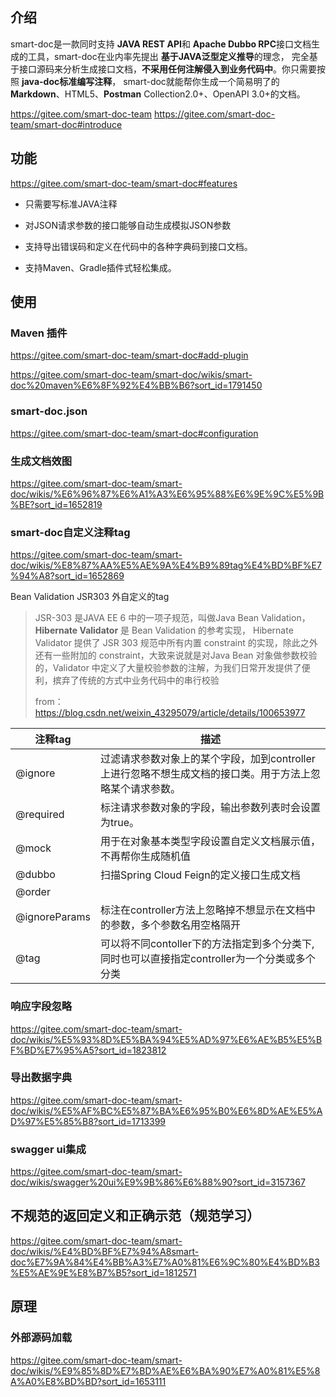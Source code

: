 

## 介绍

smart-doc是一款同时支持 **JAVA REST API**和 **Apache Dubbo RPC**接口文档生成的工具，smart-doc在业内率先提出 **基于JAVA泛型定义推导**的理念， 完全基于接口源码来分析生成接口文档，**不采用任何注解侵入到业务代码中**。你只需要按照 **java-doc标准编写注释**， smart-doc就能帮你生成一个简易明了的**Markdown**、HTML5、**Postman** Collection2.0+、OpenAPI 3.0+的文档。

https://gitee.com/smart-doc-team
https://gitee.com/smart-doc-team/smart-doc#introduce



## 功能

https://gitee.com/smart-doc-team/smart-doc#features

- 只需要写标准JAVA注释

- 对JSON请求参数的接口能够自动生成模拟JSON参数
- 支持导出错误码和定义在代码中的各种字典码到接口文档。
- 支持Maven、Gradle插件式轻松集成。



## 使用

### Maven 插件

https://gitee.com/smart-doc-team/smart-doc#add-plugin

https://gitee.com/smart-doc-team/smart-doc/wikis/smart-doc%20maven%E6%8F%92%E4%BB%B6?sort_id=1791450



### smart-doc.json

https://gitee.com/smart-doc-team/smart-doc#configuration



### 生成文档效图

https://gitee.com/smart-doc-team/smart-doc/wikis/%E6%96%87%E6%A1%A3%E6%95%88%E6%9E%9C%E5%9B%BE?sort_id=1652819



### smart-doc自定义注释tag

https://gitee.com/smart-doc-team/smart-doc/wikis/%E8%87%AA%E5%AE%9A%E4%B9%89tag%E4%BD%BF%E7%94%A8?sort_id=1652869

Bean Validation JSR303 外自定义的tag

> JSR-303 是JAVA EE 6 中的一项子规范，叫做Java Bean Validation，**Hibernate Validator** 是 Bean Validation 的参考实现， Hibernate Validator 提供了 JSR 303 规范中所有内置 constraint 的实现，除此之外还有一些附加的 constraint，大致来说就是对Java Bean 对象做参数校验的，Validator 中定义了大量校验参数的注解，为我们日常开发提供了便利，摈弃了传统的方式中业务代码中的串行校验
>
> from：https://blog.csdn.net/weixin_43295079/article/details/100653977

| 注释tag       | 描述                                                         |
| ------------- | ------------------------------------------------------------ |
| @ignore       | 过滤请求参数对象上的某个字段，加到controller上进行忽略不想生成文档的接口类。用于方法上忽略某个请求参数。 |
| @required     | 标注请求参数对象的字段，输出参数列表时会设置为true。         |
| @mock         | 用于在对象基本类型字段设置自定义文档展示值，不再帮你生成随机值 |
| @dubbo        | 扫描Spring Cloud Feign的定义接口生成文档                     |
| @order        |                                                              |
| @ignoreParams | 标注在controller方法上忽略掉不想显示在文档中的参数，多个参数名用空格隔开 |
| @tag          | 可以将不同contoller下的方法指定到多个分类下, 同时也可以直接指定controller为一个分类或多个分类 |

### 响应字段忽略

https://gitee.com/smart-doc-team/smart-doc/wikis/%E5%93%8D%E5%BA%94%E5%AD%97%E6%AE%B5%E5%BF%BD%E7%95%A5?sort_id=1823812

### 导出数据字典

https://gitee.com/smart-doc-team/smart-doc/wikis/%E5%AF%BC%E5%87%BA%E6%95%B0%E6%8D%AE%E5%AD%97%E5%85%B8?sort_id=1713399



### swagger ui集成

https://gitee.com/smart-doc-team/smart-doc/wikis/swagger%20ui%E9%9B%86%E6%88%90?sort_id=3157367



## 不规范的返回定义和正确示范（规范学习）

https://gitee.com/smart-doc-team/smart-doc/wikis/%E4%BD%BF%E7%94%A8smart-doc%E7%9A%84%E4%BB%A3%E7%A0%81%E6%9C%80%E4%BD%B3%E5%AE%9E%E8%B7%B5?sort_id=1812571



## 原理

### 外部源码加载

https://gitee.com/smart-doc-team/smart-doc/wikis/%E9%85%8D%E7%BD%AE%E6%BA%90%E7%A0%81%E5%8A%A0%E8%BD%BD?sort_id=1653111